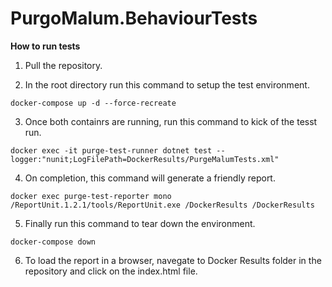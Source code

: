 # PurgoMalum.BehaviourTests
**How to run tests**
1. Pull the repository.

2. In the root directory run this command to setup the test environment.

`docker-compose up -d --force-recreate`

3. Once both containrs are running, run this command to kick of the tesst run.

`docker exec -it purge-test-runner dotnet test --logger:"nunit;LogFilePath=DockerResults/PurgeMalumTests.xml"`

4. On completion, this command will generate a friendly report.

`docker exec purge-test-reporter mono /ReportUnit.1.2.1/tools/ReportUnit.exe /DockerResults /DockerResults`

5. Finally run this command to tear down the environment.

`docker-compose down`

6. To load the report in a browser, navegate to Docker Results folder in the repository and click on the index.html file.
